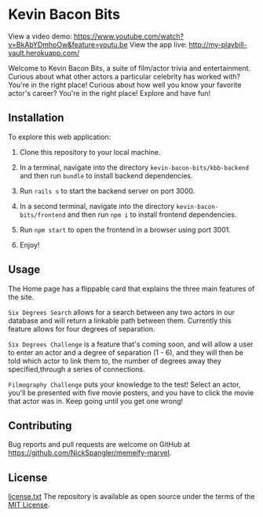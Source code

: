 
# Kevin Bacon Bits

View a video demo: https://www.youtube.com/watch?v=BkAbYDmhoOw&feature=youtu.be
View the app live: http://my-playbill-vault.herokuapp.com/

Welcome to Kevin Bacon Bits, a suite of film/actor trivia and entertainment.
Curious about what other actors a particular celebrity has worked with? You're in the right place! Curious about how well you know your favorite actor's career? You're in the right place! Explore and have fun!

## Installation

To explore this web application:

1) Clone this repository to your local machine.

2) In a terminal, navigate into the directory `kevin-bacon-bits/kbb-backend` and then run `bundle` to install backend dependencies.

3) Run `rails s` to start the backend server on port 3000.

4) In a second terminal, navigate into the directory `kevin-bacon-bits/frontend` and then run `npm i` to install frontend dependencies.

5) Run `npm start` to open the frontend in a browser using port 3001.

6) Enjoy!

## Usage

The Home page has a flippable card that explains the three main features of the site.

`Six Degrees Search` allows for a search between any two actors in our database and will return a linkable path between them. Currently this feature allows for four degrees of separation.

`Six Degrees Challenge` is a feature that's coming soon, and will allow a user to enter an actor and a degree  of separation (1 - 6), and they will then be told which actor to link them to, the number of degrees away they specified,through a series of connections.

`Filmography Challenge` puts your knowledge to the test! Select an actor, you'll be presented with five movie posters, and you have to click the movie that actor was in. Keep going until you get one wrong!

## Contributing

Bug reports and pull requests are welcome on GitHub at https://github.com/NickSpangler/memeify-marvel.


## License
[license.txt](license.txt)
The repository is available as open source under the terms of the [MIT License](https://opensource.org/licenses/MIT).
